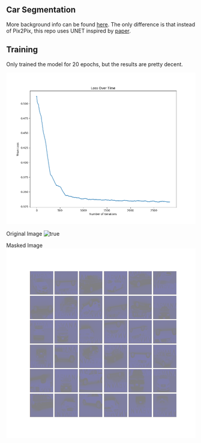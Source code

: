 
## Car Segmentation

More background info can be found [here](https://github.com/yk287/Pix2Pix_CarMask). The only difference is that instead of Pix2Pix, this repo uses UNET inspired by [paper](https://arxiv.org/pdf/1505.04597.pdf). 

## Training

Only trained the model for 20 epochs, but the results are pretty decent. 

![plot](Train_Loss.png)

Original Image
![true](gifs/true.gif)

Masked Image
![recon](gifs/recon.gif)
